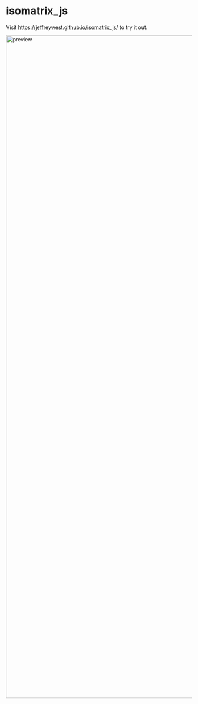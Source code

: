 # isomatrix_js

Visit https://jeffreywest.github.io/isomatrix_js/ to try it out.

<img width="1792" alt="preview" src="https://user-images.githubusercontent.com/1111621/155583575-ff75a163-251c-45e7-bf24-258999f8f528.png">
